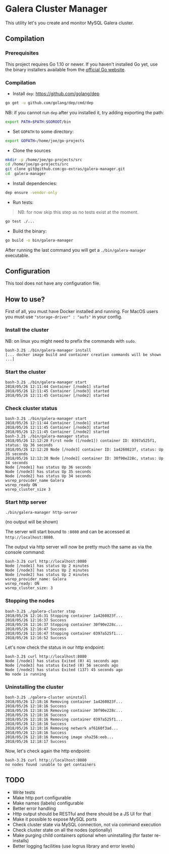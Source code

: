 Galera Cluster Manager
======================

This utility let's you create and monitor MySQL Galera cluster.


## Compilation

### Prerequisites

This project requires Go 1.10 or newer. If you haven't installed Go yet, use the binary installers available from the [official Go website](https://golang.org/dl/).

### Compilation

- Install `dep`: https://github.com/golang/dep

```bash
go get -u github.com/golang/dep/cmd/dep
```

NB: if you cannot run `dep` after you installed it, try adding exporting the path:

```bash
export PATH=$PATH:$GOROOT/bin
```

- Set `GOPATH` to some directory:

```bash
export GOPATH=/home/joe/go-projects
```

- Clone the sources

```bash
mkdir -p /home/joe/go-projects/src
cd /home/joe/go-projects/src
git clone git@github.com:go-extras/galera-manager.git
cd  galera-manager
```

- Install dependencies:

```bash
dep ensure -vendor-only
```

- Run tests:

> NB: for now skip this step as no tests exist at the moment.

```bash
go test ./...
```

- Build the binary:

```bash
go build -o bin/galera-manager
```

After running the last command you will get a `./bin/galera-manager` executable.

## Configuration

This tool does not have any configuration file.

## How to use?

First of all, you must have Docker installed and running. For MacOS users you must use `"storage-driver" : "aufs"` in your config.

### Install the cluster

NB: on linux you might need to prefix the commands with `sudo`.

```
bash-3.2$ ./bin/galera-manager install
[... docker image build and container creation commands will be shown ...]
```

### Start the cluster

```
bash-3.2$ ./bin/galera-manager start
2018/05/26 12:11:44 Container [/node1] started
2018/05/26 12:11:45 Container [/node3] started
2018/05/26 12:11:45 Container [/node2] started
```

### Check cluster status

```
bash-3.2$ ./bin/galera-manager start
2018/05/26 12:11:44 Container [/node1] started
2018/05/26 12:11:45 Container [/node3] started
2018/05/26 12:11:45 Container [/node2] started
bash-3.2$ ./bin/galera-manager status
2018/05/26 12:12:20 First node ([/node1]) container ID: 0397a525f1, status: Up 36 seconds
2018/05/26 12:12:20 Node [/node3] container ID: 1a4260823f, status: Up 35 seconds
2018/05/26 12:12:20 Node [/node2] container ID: 30f90e228c, status: Up 34 seconds
Node [/node1] has status Up 36 seconds
Node [/node3] has status Up 35 seconds
Node [/node2] has status Up 34 seconds
wsrep_provider_name Galera
wsrep_ready ON
wsrep_cluster_size 3
```

### Start http server

```
./bin/galera-manager http-server
```

(no output will be shown)

The server will start bound to `:8080` and can be accessed at `http://localhost:8080`.

The output via http server will now be pretty much the same as via the console command:

```
bash-3.2$ curl http://localhost:8080
Node [/node1] has status Up 2 minutes
Node [/node3] has status Up 2 minutes
Node [/node2] has status Up 2 minutes
wsrep_provider_name: Galera
wsrep_ready: ON
wsrep_cluster_size: 3
```

### Stopping the nodes

```
bash-3.2$ ./galera-cluster stop
2018/05/26 12:16:31 Stopping container 1a4260823f...
2018/05/26 12:16:37 Success
2018/05/26 12:16:37 Stopping container 30f90e228c...
2018/05/26 12:16:47 Success
2018/05/26 12:16:47 Stopping container 0397a525f1...
2018/05/26 12:16:52 Success
```

Let's now check the status in our http endpoint:

```
bash-3.2$ curl http://localhost:8080
Node [/node1] has status Exited (0) 41 seconds ago
Node [/node3] has status Exited (0) 56 seconds ago
Node [/node2] has status Exited (137) 45 seconds ago
No node is running
```

### Uninstalling the cluster

```
bash-3.2$ ./galera-cluster uninstall
2018/05/26 12:18:16 Removing container 1a4260823f...
2018/05/26 12:18:16 Success
2018/05/26 12:18:16 Removing container 30f90e228c...
2018/05/26 12:18:16 Success
2018/05/26 12:18:16 Removing container 0397a525f1...
2018/05/26 12:18:16 Success
2018/05/26 12:18:16 Removing network af6160f3ad...
2018/05/26 12:18:16 Success
2018/05/26 12:18:16 Removing image sha256:eeb...
2018/05/26 12:18:17 Success
```

Now, let's check again the http endpoint:

```
bash-3.2$ curl http://localhost:8080
no nodes found :unable to get containers
```

## TODO

- Write tests
- Make http port configurable
- Make names (labels) configurable
- Better error handling
- Http output should be RESTful and there should be a JS UI for that
- Make it possible to expose MySQL ports
- Check cluster state via MySQL connection, not via command execution
- Check cluster state on all the nodes (optionally)
- Make purging child containers optional when uninstalling (for faster re-installs)
- Better logging facilities (use logrus library and error levels)